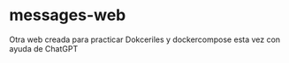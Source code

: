# messages-web
Otra web creada para practicar Dokceriles y dockercompose esta vez con ayuda de ChatGPT 
